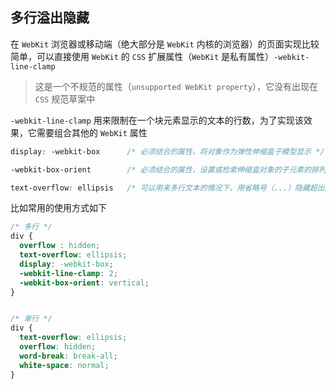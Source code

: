 ## 多行溢出隐藏

在 `WebKit` 浏览器或移动端（绝大部分是 `WebKit` 内核的浏览器）的页面实现比较简单，可以直接使用 `WebKit` 的 `CSS` 扩展属性（`WebKit` 是私有属性）`-webkit-line-clamp`

> 这是一个不规范的属性（`unsupported WebKit property`），它没有出现在 `CSS` 规范草案中

`-webkit-line-clamp` 用来限制在一个块元素显示的文本的行数，为了实现该效果，它需要组合其他的 `WebKit` 属性

```css
display: -webkit-box      /* 必须结合的属性，将对象作为弹性伸缩盒子模型显示 */

-webkit-box-orient        /* 必须结合的属性，设置或检索伸缩盒对象的子元素的排列方式 */

text-overflow: ellipsis   /* 可以用来多行文本的情况下，用省略号（...）隐藏超出范围的文本 */
```

比如常用的使用方式如下

```css
/* 多行 */
div {
  overflow : hidden;
  text-overflow: ellipsis;
  display: -webkit-box;
  -webkit-line-clamp: 2;
  -webkit-box-orient: vertical;
}


/* 单行 */
div {
  text-overflow: ellipsis;
  overflow: hidden;
  word-break: break-all;
  white-space: normal;
}
```